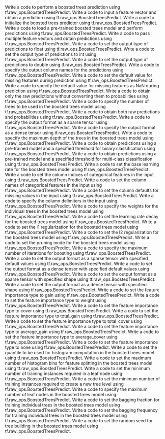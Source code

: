 Write a code to perform a boosted trees prediction using tf.raw_ops.BoostedTreesPredict.
Write a code to input a feature vector and obtain a prediction using tf.raw_ops.BoostedTreesPredict.
Write a code to initialize the boosted trees predictor using tf.raw_ops.BoostedTreesPredict.
Write a code to load a pre-trained boosted trees model and perform predictions using tf.raw_ops.BoostedTreesPredict.
Write a code to pass multiple feature vectors and obtain predictions using tf.raw_ops.BoostedTreesPredict.
Write a code to set the output type of predictions to float using tf.raw_ops.BoostedTreesPredict.
Write a code to set the output type of predictions to int using tf.raw_ops.BoostedTreesPredict.
Write a code to set the output type of predictions to double using tf.raw_ops.BoostedTreesPredict.
Write a code to specify the output column names for the predictions using tf.raw_ops.BoostedTreesPredict.
Write a code to set the default value for missing features during prediction using tf.raw_ops.BoostedTreesPredict.
Write a code to specify the default value for missing features as NaN during prediction using tf.raw_ops.BoostedTreesPredict.
Write a code to obtain only the raw predictions without converting them to probabilities using tf.raw_ops.BoostedTreesPredict.
Write a code to specify the number of trees to be used in the boosted trees model using tf.raw_ops.BoostedTreesPredict.
Write a code to obtain both raw predictions and probabilities using tf.raw_ops.BoostedTreesPredict.
Write a code to specify the output format as a sparse tensor using tf.raw_ops.BoostedTreesPredict.
Write a code to specify the output format as a dense tensor using tf.raw_ops.BoostedTreesPredict.
Write a code to specify the maximum depth of the trees in the boosted trees model using tf.raw_ops.BoostedTreesPredict.
Write a code to obtain predictions using a pre-trained model and a specified threshold for binary classification using tf.raw_ops.BoostedTreesPredict.
Write a code to obtain predictions using a pre-trained model and a specified threshold for multi-class classification using tf.raw_ops.BoostedTreesPredict.
Write a code to set the base learning rate for the boosted trees model using tf.raw_ops.BoostedTreesPredict.
Write a code to set the column indices of categorical features in the input using tf.raw_ops.BoostedTreesPredict.
Write a code to set the column names of categorical features in the input using tf.raw_ops.BoostedTreesPredict.
Write a code to set the column defaults for missing values in the input using tf.raw_ops.BoostedTreesPredict.
Write a code to specify the column delimiters in the input using tf.raw_ops.BoostedTreesPredict.
Write a code to specify the weights for the individual trees in the boosted trees model using tf.raw_ops.BoostedTreesPredict.
Write a code to set the learning rate decay for the boosted trees model using tf.raw_ops.BoostedTreesPredict.
Write a code to set the l1 regularization for the boosted trees model using tf.raw_ops.BoostedTreesPredict.
Write a code to set the l2 regularization for the boosted trees model using tf.raw_ops.BoostedTreesPredict.
Write a code to set the pruning mode for the boosted trees model using tf.raw_ops.BoostedTreesPredict.
Write a code to specify the maximum number of iterations for boosting using tf.raw_ops.BoostedTreesPredict.
Write a code to set the output format as a sparse tensor with specified default values using tf.raw_ops.BoostedTreesPredict.
Write a code to set the output format as a dense tensor with specified default values using tf.raw_ops.BoostedTreesPredict.
Write a code to set the output format as a sparse tensor with specified shape using tf.raw_ops.BoostedTreesPredict.
Write a code to set the output format as a dense tensor with specified shape using tf.raw_ops.BoostedTreesPredict.
Write a code to set the feature importance type to gain using tf.raw_ops.BoostedTreesPredict.
Write a code to set the feature importance type to weight using tf.raw_ops.BoostedTreesPredict.
Write a code to set the feature importance type to cover using tf.raw_ops.BoostedTreesPredict.
Write a code to set the feature importance type to total_gain using tf.raw_ops.BoostedTreesPredict.
Write a code to set the feature importance type to total_cover using tf.raw_ops.BoostedTreesPredict.
Write a code to set the feature importance type to average_gain using tf.raw_ops.BoostedTreesPredict.
Write a code to set the feature importance type to average_cover using tf.raw_ops.BoostedTreesPredict.
Write a code to set the feature importance type to none using tf.raw_ops.BoostedTreesPredict.
Write a code to set the quantile to be used for histogram computation in the boosted trees model using tf.raw_ops.BoostedTreesPredict.
Write a code to set the maximum number of histogram bins for feature splitting in the boosted trees model using tf.raw_ops.BoostedTreesPredict.
Write a code to set the minimum number of training instances required in a leaf node using tf.raw_ops.BoostedTreesPredict.
Write a code to set the minimum number of training instances required to create a new tree level using tf.raw_ops.BoostedTreesPredict.
Write a code to specify the maximum number of leaf nodes in the boosted trees model using tf.raw_ops.BoostedTreesPredict.
Write a code to set the bagging fraction for training individual trees in the boosted trees model using tf.raw_ops.BoostedTreesPredict.
Write a code to set the bagging frequency for training individual trees in the boosted trees model using tf.raw_ops.BoostedTreesPredict.
Write a code to set the random seed for tree building in the boosted trees model using tf.raw_ops.BoostedTreesPredict.